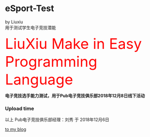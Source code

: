 # eSport-Test

by Liuxiu </br>
用于测试学生电子竞技潜能 </br>

<font color=#FF0000 size=8>LiuXiu Make in Easy Programming Language</font>

**电子竞技选手能力测试，用于Pub电子竞技俱乐部2018年12月8日线下活动** </br>

### Upload time

以上 Pub电子竞技俱乐部经理：刘秀 于 2018年12月6日

[to my blog](https://liuxiu.com)
